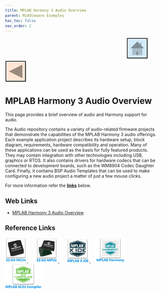 ```yaml
---
title: MPLAB Harmony 3 Audio Overview
parent: Middleware Examples
has_toc: false
nav_order: 2
---
```


&nbsp;&nbsp;&nbsp;&nbsp;&nbsp;&nbsp;&nbsp;&nbsp;&nbsp;&nbsp;&nbsp;&nbsp;&nbsp;&nbsp;&nbsp;&nbsp;&nbsp;&nbsp;&nbsp;&nbsp;&nbsp;&nbsp;&nbsp;&nbsp;&nbsp;&nbsp;&nbsp;&nbsp; &nbsp;&nbsp;&nbsp;&nbsp;&nbsp;&nbsp;&nbsp;&nbsp;&nbsp;&nbsp;&nbsp;&nbsp;&nbsp;&nbsp;&nbsp;&nbsp;&nbsp;&nbsp;&nbsp;&nbsp;&nbsp;&nbsp;&nbsp;&nbsp;&nbsp;&nbsp;&nbsp;&nbsp;&nbsp;&nbsp;&nbsp;&nbsp;&nbsp;&nbsp;&nbsp;&nbsp;&nbsp;&nbsp;&nbsp;&nbsp;&nbsp;&nbsp;&nbsp;&nbsp;&nbsp;&nbsp;&nbsp;&nbsp;&nbsp;&nbsp;&nbsp;&nbsp;&nbsp;&nbsp;&nbsp;&nbsp;&nbsp;&nbsp;&nbsp;&nbsp;&nbsp;&nbsp;&nbsp;&nbsp;&nbsp;&nbsp;&nbsp;&nbsp;&nbsp;&nbsp;&nbsp;&nbsp;[<img src="../../r_images/quick_home.png" title="Home">](../../../readme.md) [<img src="../../r_images/quick_back.png"  title="Back">](../readme.md)

# MPLAB Harmony 3 Audio Overview


This page provides a brief overview of audio and Harmony support for audio.

The Audio repository contains a variety of audio-related firmware projects that demonstrate the capabilities of the MPLAB Harmony 3 audio offerings. Each example application project describes its hardware setup, block diagram, requirements, hardware compatibility and operation. Many of these applications can be used as the basis for fully featured products. They may contain integration with other technologies including USB, graphics or RTOS. It also contains drivers for hardware codecs that can be connected to development boards, such as the WM8904 Codec Daughter Card. Finally, it contains BSP Audio Templates that can be used to make configuring a new audio project a matter of just a few mouse clicks.

For more information refer the **[links](#Web-Links)** below.

## <a id="Web-Links"> </a>
## Web Links

- <a href="https://github.com/Microchip-MPLAB-Harmony/audio/wiki" target="_blank">MPLAB Harmony 3 Audio Overview</a>

## Reference Links
[<a href="https://www.microchip.com/design-centers/32-bit" target="_blank"> <img src="../../r_images/32_bit_mcus.png"> </a>]()  &nbsp; &nbsp; &nbsp; [<a href="https://www.microchip.com/design-centers/32-bit-mpus" target="_blank"> <img src="../../r_images/32_bit_mpus.png"> </a>]()  &nbsp; &nbsp; &nbsp; [<a href="https://www.microchip.com/mplab/mplab-x-ide" target="_blank"> <img src="../../r_images/mplab_x_ide.png"> </a>]()  &nbsp; &nbsp; [<a href="https://www.microchip.com/mplab/mplab-harmony" target="_blank"> <img src="../../r_images/mplab_harmony.png"> </a>]() [<a href="https://www.microchip.com/mplab/compilers" target="_blank"> <img src="../../r_images/mplab_compiler.png"> </a>]()  
